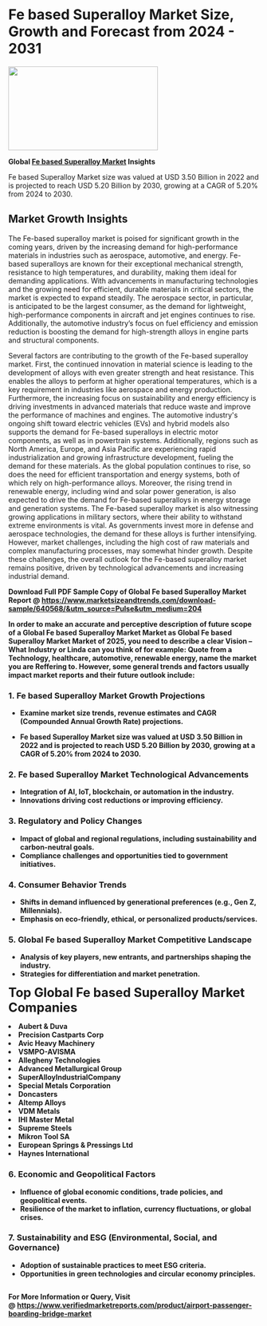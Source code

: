 <H1>Fe based Superalloy Market Size, Growth and Forecast from 2024 - 2031</H1><img class="aligncenter size-medium wp-image-584254" src="https://thirdeyenews.in/wp-content/uploads/2024/09/Global-Market-Research-300x168.jpeg" alt="" width="300" height="168" /><p><strong>Global&nbsp;<a href="https://www.marketsizeandtrends.com/download-sample/640568/&amp;utm_source=Pulse&amp;utm_medium=204">Fe based Superalloy Market</a> Insights</strong></p><p>Fe based Superalloy Market size was valued at USD 3.50 Billion in 2022 and is projected to reach USD 5.20 Billion by 2030, growing at a CAGR of 5.20% from 2024 to 2030.</p><p><h2>Market Growth Insights</h2> <p>The Fe-based superalloy market is poised for significant growth in the coming years, driven by the increasing demand for high-performance materials in industries such as aerospace, automotive, and energy. Fe-based superalloys are known for their exceptional mechanical strength, resistance to high temperatures, and durability, making them ideal for demanding applications. With advancements in manufacturing technologies and the growing need for efficient, durable materials in critical sectors, the market is expected to expand steadily. The aerospace sector, in particular, is anticipated to be the largest consumer, as the demand for lightweight, high-performance components in aircraft and jet engines continues to rise. Additionally, the automotive industry’s focus on fuel efficiency and emission reduction is boosting the demand for high-strength alloys in engine parts and structural components.</p> <p><strong></strong></p> <p>Several factors are contributing to the growth of the Fe-based superalloy market. First, the continued innovation in material science is leading to the development of alloys with even greater strength and heat resistance. This enables the alloys to perform at higher operational temperatures, which is a key requirement in industries like aerospace and energy production. Furthermore, the increasing focus on sustainability and energy efficiency is driving investments in advanced materials that reduce waste and improve the performance of machines and engines. The automotive industry's ongoing shift toward electric vehicles (EVs) and hybrid models also supports the demand for Fe-based superalloys in electric motor components, as well as in powertrain systems. Additionally, regions such as North America, Europe, and Asia Pacific are experiencing rapid industrialization and growing infrastructure development, fueling the demand for these materials. As the global population continues to rise, so does the need for efficient transportation and energy systems, both of which rely on high-performance alloys. Moreover, the rising trend in renewable energy, including wind and solar power generation, is also expected to drive the demand for Fe-based superalloys in energy storage and generation systems. The Fe-based superalloy market is also witnessing growing applications in military sectors, where their ability to withstand extreme environments is vital. As governments invest more in defense and aerospace technologies, the demand for these alloys is further intensifying. However, market challenges, including the high cost of raw materials and complex manufacturing processes, may somewhat hinder growth. Despite these challenges, the overall outlook for the Fe-based superalloy market remains positive, driven by technological advancements and increasing industrial demand. <p><strong></p><p><span class=""><strong>Download Full PDF Sample Copy of Global Fe based Superalloy Market Report</strong> @ <a href="https://www.marketsizeandtrends.com/download-sample/640568/&amp;utm_source=Pulse&amp;utm_medium=204" target="_blank">https://www.marketsizeandtrends.com/download-sample/640568/&amp;utm_source=Pulse&amp;utm_medium=204</a></span></p><p>In order to make an accurate and perceptive description of future scope of a Global&nbsp;Fe based Superalloy Market Market as Global&nbsp;Fe based Superalloy Market Market of 2025, you need to describe a clear Vision &ndash; What Industry or Linda can you think of for example: Quote from a Technology, healthcare, automotive, renewable energy, name the market you are Reffering to. However, some general trends and factors usually impact market reports and their future outlook include:</p><h3>1.&nbsp;<strong>Fe based Superalloy Market Growth Projections</strong></h3><ul><li>Examine market size trends, revenue estimates and CAGR (Compounded Annual Growth Rate) projections.</li><li><p>Fe based Superalloy Market size was valued at USD 3.50 Billion in 2022 and is projected to reach USD 5.20 Billion by 2030, growing at a CAGR of 5.20% from 2024 to 2030.</p></li></ul><h3>2.&nbsp;<strong>Fe based Superalloy Market Technological Advancements</strong></h3><ul><li>Integration of AI, IoT, blockchain, or automation in the industry.</li><li>Innovations driving cost reductions or improving efficiency.</li></ul><h3>3.&nbsp;<strong>Regulatory and Policy Changes</strong></h3><ul><li>Impact of global and regional regulations, including sustainability and carbon-neutral goals.</li><li>Compliance challenges and opportunities tied to government initiatives.</li></ul><h3>4.&nbsp;<strong>Consumer Behavior Trends</strong></h3><ul><li>Shifts in demand influenced by generational preferences (e.g., Gen Z, Millennials).</li><li>Emphasis on eco-friendly, ethical, or personalized products/services.</li></ul><h3>5.&nbsp;<strong>Global Fe based Superalloy Market Competitive Landscape</strong></h3><ul><li>Analysis of key players, new entrants, and partnerships shaping the industry.</li><li>Strategies for differentiation and market penetration.</li></ul><p data-pm-slice="1 1 []"><span style="color: inherit; font-family: inherit; font-size: 25px;">Top Global Fe based Superalloy Market Companies</span></p><div class="" data-test-id=""><p><li>Aubert & Duva</li><li> Precision Castparts Corp</li><li> Avic Heavy Machinery</li><li> VSMPO-AVISMA</li><li> Allegheny Technologies</li><li> Advanced Metallurgical Group</li><li> SuperAlloyIndustrialCompany</li><li> Special Metals Corporation</li><li> Doncasters</li><li> Altemp Alloys</li><li> VDM Metals</li><li> IHI Master Metal</li><li> Supreme Steels</li><li> Mikron Tool SA</li><li> European Springs & Pressings Ltd</li><li> Haynes International</li></p></div><h3>6.&nbsp;<strong>Economic and Geopolitical Factors</strong></h3><ul><li>Influence of global economic conditions, trade policies, and geopolitical events.</li><li>Resilience of the market to inflation, currency fluctuations, or global crises.</li></ul><h3>7.&nbsp;<strong>Sustainability and ESG (Environmental, Social, and Governance)</strong></h3><ul><li>Adoption of sustainable practices to meet ESG criteria.</li><li>Opportunities in green technologies and circular economy principles.</li></ul><h2><strong style="font-size: 14px;">For More Information or Query, Visit @&nbsp;</strong><a style="background-color: #ffffff; font-size: 14px;" href="https://www.marketsizeandtrends.com/report/fe-based-superalloy-market/" target="_blank">https://www.verifiedmarketreports.com/product/airport-passenger-boarding-bridge-market</a></h2>
